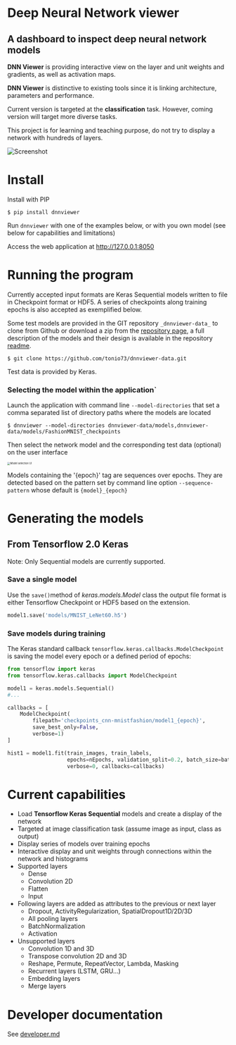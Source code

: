 # Deep Neural Network viewer

## A dashboard to inspect deep neural network models

**DNN Viewer** is providing interactive view on the layer and unit weights and gradients, as well as activation maps.

**DNN Viewer** is distinctive to existing tools since it is linking architecture, parameters and performance.

Current version is targeted at the **classification** task. However, coming version will target more diverse tasks.

This project is for learning and teaching purpose, do not try to display a network with hundreds of layers.

![Screenshot](assets/screenshots/screen5.png)

# Install

Install with PIP

```shell script
$ pip install dnnviewer
```

Run `dnnviewer` with one of the examples below, or with you own model (see below for capabilities and limitations)

Access the web application at http://127.0.0.1:8050


# Running the program

Currently accepted input formats are Keras Sequential models written to file in Checkpoint format or HDF5. A series of checkpoints along training epochs is also accepted as exemplified below.

Some test models are provided in the GIT repository `_dnnviewer-data_` to clone from Github or download a zip from the [repository page](https://github.com/tonio73/dnnviewer-data), a full description of the models and their design is available in the repository [readme](https://github.com/tonio73/dnnviewer-data/blob/master/README.md).

```shell script
$ git clone https://github.com/tonio73/dnnviewer-data.git
```

Test data is provided by Keras.

### Selecting the model within the application`

Launch the application with command line `--model-directories` that set a comma separated list of directory paths where the models are located

```shell
$ dnnviewer --model-directories dnnviewer-data/models,dnnviewer-data/models/FashionMNIST_checkpoints
```

Then select the network model and the corresponding test data (optional) on the user interface

<img src="assets/screenshots/select_model2.png" alt="Model selection UI" style="zoom:40%;" />

Models containing the '{epoch}' tag are sequences over epochs. They are detected based on the pattern set by 
command line option `--sequence-pattern` whose default is `{model}_{epoch}`

# Generating the models

## From Tensorflow 2.0 Keras

Note: Only Sequential models are currently supported.

### Save a single model

Use the `save()`method of _keras.models.Model_ class the output file format is either Tensorflow Checkpoint or HDF5 based on the extension. 

```python
model1.save('models/MNIST_LeNet60.h5')
```

### Save models during training

The Keras standard callback `tensorflow.keras.callbacks.ModelCheckpoint` is saving the model every epoch or a defined period of epochs:

```python
from tensorflow import keras
from tensorflow.keras.callbacks import ModelCheckpoint

model1 = keras.models.Sequential()
#...

callbacks = [
    ModelCheckpoint(
        filepath='checkpoints_cnn-mnistfashion/model1_{epoch}',
        save_best_only=False,
        verbose=1)
]

hist1 = model1.fit(train_images, train_labels, 
                   epochs=nEpochs, validation_split=0.2, batch_size=batch_size,
                   verbose=0, callbacks=callbacks)
```

# Current capabilities

- Load **Tensorflow Keras Sequential** models and create a display of the network
- Targeted at image classification task (assume image as input, class as output)
- Display series of models over training epochs
- Interactive display and unit weights through connections within the network and histograms
- Supported layers
  - Dense
  - Convolution 2D
  - Flatten
  - Input
- Following layers are added as attributes to the previous or next layer
  - Dropout, ActivityRegularization, SpatialDropout1D/2D/3D
  - All pooling layers
  - BatchNormalization
  - Activation
- Unsupported layers
  - Convolution 1D and 3D
  - Transpose convolution 2D and 3D
  - Reshape, Permute, RepeatVector, Lambda, Masking
  - Recurrent layers (LSTM, GRU...)
  - Embedding layers
  - Merge layers


# Developer documentation

See [developer.md](docs/developer.md)